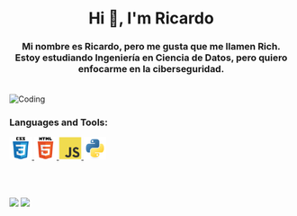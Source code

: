 <h1 align="center">Hi 👋, I'm Ricardo</h1>
<h3 align="center">Mi nombre es Ricardo, pero me gusta que me llamen Rich. Estoy estudiando Ingeniería en Ciencia de Datos, pero quiero enfocarme en la ciberseguridad.</h3>

<br>

<img align="center" alt="Coding" width="400" src="https://media.tenor.com/qJ5evVs-_uUAAAAC/coding.gif">

<br>

<h3 align="left">Languages and Tools:</h3>
<p align="left"> <a href="https://www.w3schools.com/css/" target="_blank" rel="noreferrer"> <img src="https://raw.githubusercontent.com/devicons/devicon/master/icons/css3/css3-original-wordmark.svg" alt="css3" width="40" height="40"/> </a> <a href="https://www.w3.org/html/" target="_blank" rel="noreferrer"> <img src="https://raw.githubusercontent.com/devicons/devicon/master/icons/html5/html5-original-wordmark.svg" alt="html5" width="40" height="40"/> </a> <a href="https://developer.mozilla.org/en-US/docs/Web/JavaScript" target="_blank" rel="noreferrer"> <img src="https://raw.githubusercontent.com/devicons/devicon/master/icons/javascript/javascript-original.svg" alt="javascript" width="40" height="40"/> </a> <a href="https://www.python.org" target="_blank" rel="noreferrer"> <img src="https://raw.githubusercontent.com/devicons/devicon/master/icons/python/python-original.svg" alt="python" width="40" height="40"/> </a> </p>

<br><br>

<span>
  <img  align="center" src="https://github-readme-stats.vercel.app/api?username=richp02&show_icons=true&theme=cobalt" />
  <img height=200 align="center" src="https://github-readme-stats.vercel.app/api/top-langs?username=richp02&layout=compact&langs_count=8&card_width=320&hide_progress=true&theme=tokyonight" />
</span>
